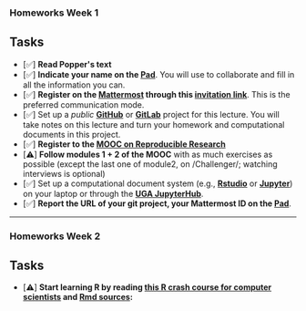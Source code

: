 ### Homeworks Week 1

## Tasks


- [✅] **Read Popper's text**
- [✅] **Indicate your name on the [Pad](https://codimd.math.cnrs.fr/Dai2ZzqzTwezOMZVIyMN-g#)**. You will use to collaborate and fill in all the information you can.
- [✅] **Register on the [Mattermost](https://framateam.org/smpe-2023-2024/channels/town-square) through this [invitation link](https://framateam.org/signup_user_complete/?id=yxk5rpuqdpds5b785t6ka94o4e&md=link&sbr=su)**. This is the preferred communication mode.
- [✅] Set up a *public* [**GitHub**](https://github.com/yourusername/yourproject) or [**GitLab**](https://gitlab.com/yourusername/yourproject) project for this lecture. You will take notes on this lecture and turn your homework and computational documents in this project.
- [✅] **Register to the [MOOC on Reproducible Research](https://www.fun-mooc.fr/fr/cours/recherche-reproductible-principes-methodologiques-pour-une-science-transparente/)**
- [⚠️] **Follow modules 1 + 2 of the MOOC** with as much exercises as possible (except the last one of module2, on /Challenger/; watching interviews is optional)
- [✅] Set up a computational document system (e.g., [**Rstudio**](#rstudio) or [**Jupyter**](#jupyter)) on your laptop or through the [**UGA JupyterHub**](https://jupyterhub.u-ga.fr/).
- [✅] **Report the URL of your git project, your Mattermost ID on the [Pad](https://codimd.math.cnrs.fr/Dai2ZzqzTwezOMZVIyMN-g#)**.


---
### Homeworks Week 2

## Tasks


- [⚠️] **Start learning R by reading [this R crash course for computer scientists](https://htmlpreview.github.io/?https://github.com/alegrand/SMPE/blob/master/sessions/2022_10_Grenoble/R_crash_course.html) and [Rmd sources](https://github.com/alegrand/SMPE/blob/master/sessions/2022_10_Grenoble/R_crash_course.Rmd):**


